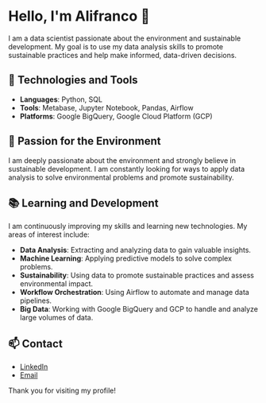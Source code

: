 # Hello, I'm Alifranco 👋

I am a data scientist passionate about the environment and sustainable development. My goal is to use my data analysis skills to promote sustainable practices and help make informed, data-driven decisions.

## 🔧 Technologies and Tools
- **Languages**: Python, SQL
- **Tools**: Metabase, Jupyter Notebook, Pandas, Airflow
- **Platforms**: Google BigQuery, Google Cloud Platform (GCP)


## 🌱 Passion for the Environment
I am deeply passionate about the environment and strongly believe in sustainable development. I am constantly looking for ways to apply data analysis to solve environmental problems and promote sustainability.

## 📚 Learning and Development
I am continuously improving my skills and learning new technologies. My areas of interest include:

- **Data Analysis**: Extracting and analyzing data to gain valuable insights.
- **Machine Learning**: Applying predictive models to solve complex problems.
- **Sustainability**: Using data to promote sustainable practices and assess environmental impact.
- **Workflow Orchestration**: Using Airflow to automate and manage data pipelines.
- **Big Data**: Working with Google BigQuery and GCP to handle and analyze large volumes of data.

## 📫 Contact
- [LinkedIn](https://www.linkedin.com/in/alixonfranco/)
- [Email](mailto:alisonfranco96@gmail.com)

Thank you for visiting my profile!
